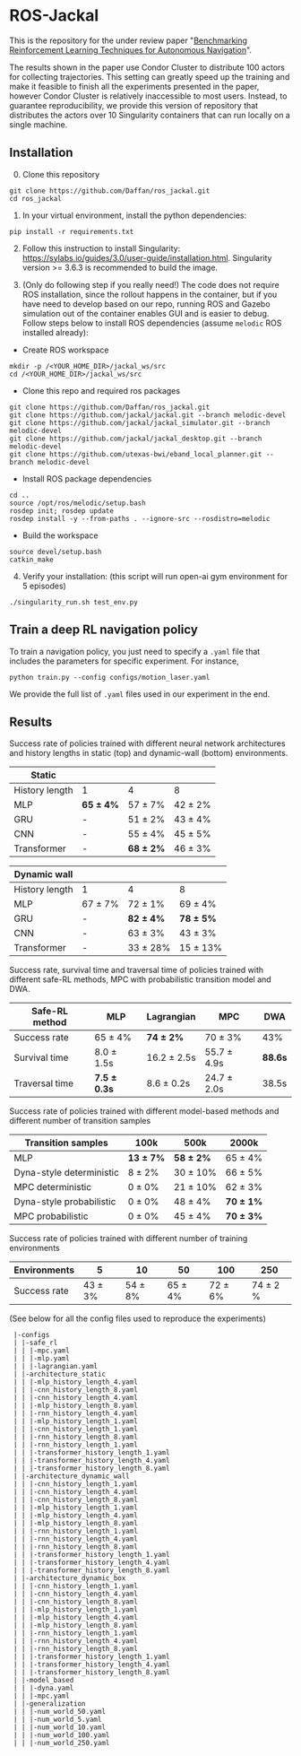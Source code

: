 # ROS-Jackal
This is the repository for the under review paper "[Benchmarking Reinforcement Learning Techniques for Autonomous Navigation]()".

The results shown in the paper use Condor Cluster to distribute 100 actors for collecting trajectories. This setting can greatly speed up the training and make it feasible to finish all the experiments presented in the paper, however Condor Cluster is relatively inaccessible to most users. Instead, to guarantee reproducibility, we provide this version of repository that distributes the actors over 10 Singularity containers that can run locally on a single machine.

## Installation
0. Clone this repository
```
git clone https://github.com/Daffan/ros_jackal.git
cd ros_jackal
```

1. In your virtual environment, install the python dependencies:
```
pip install -r requirements.txt
```

2. Follow this instruction to install Singularity: https://sylabs.io/guides/3.0/user-guide/installation.html. Singularity version >= 3.6.3 is recommended to build the image.

3. (Only do following step if you really need!) The code does not require ROS installation, since the rollout happens in the container, but if you have need to develop based on our repo, running ROS and Gazebo simulation out of the container enables GUI and is easier to debug. Follow steps below to install ROS dependencies (assume `melodic` ROS installed already):

* Create ROS workspace
```
mkdir -p /<YOUR_HOME_DIR>/jackal_ws/src
cd /<YOUR_HOME_DIR>/jackal_ws/src
```

* Clone this repo and required ros packages
```
git clone https://github.com/Daffan/ros_jackal.git
git clone https://github.com/jackal/jackal.git --branch melodic-devel
git clone https://github.com/jackal/jackal_simulator.git --branch melodic-devel
git clone https://github.com/jackal/jackal_desktop.git --branch melodic-devel
git clone https://github.com/utexas-bwi/eband_local_planner.git --branch melodic-devel
```

* Install ROS package dependencies
```
cd ..
source /opt/ros/melodic/setup.bash
rosdep init; rosdep update
rosdep install -y --from-paths . --ignore-src --rosdistro=melodic
```

* Build the workspace
```
source devel/setup.bash
catkin_make
```

4. Verify your installation: (this script will run open-ai gym environment for 5 episodes)
```
./singularity_run.sh test_env.py
```

## Train a deep RL navigation policy
To train a navigation policy, you just need to specify a ```.yaml``` file that includes the parameters for specific experiment. For instance,
```
python train.py --config configs/motion_laser.yaml
```
We provide the full list of ```.yaml``` files used in our experiment in the end.

## Results
Success rate of policies trained with different neural network architectures and history lengths in static (top) and dynamic-wall (bottom) environments.


| **Static**     |                           |                           |              |
|----------------|---------------------------|---------------------------|--------------|
| History length | 1                         | 4                         | 8            |
| MLP            | **65 ± 4\%**              | 57 ± 7\%                  | 42 ± 2\%     |
| GRU            | -                         | 51 ± 2\%                  | 43 ± 4\%     |
| CNN            | -                         | 55 ± 4\%                  | 45 ± 5\%     |
| Transformer    | -                         | **68 ± 2\%**              | 46 ± 3\%     |

| **Dynamic wall** |              |                           |                           |
|------------------|--------------|---------------------------|---------------------------|
| History length   | 1            | 4                         | 8                         |
| MLP              | 67 ± 7\%     | 72 ± 1\%                  | 69 ± 4\%                  |
| GRU              | -            | **82 ± 4\%**              | **78 ± 5\%**              |
| CNN              | -            | 63 ± 3\%                  | 43 ± 3\%                  |
| Transformer      | -            | 33 ± 28\%                 | 15 ± 13\%                 |

Success rate, survival time and traversal time of policies trained with different safe-RL methods, MPC with probabilistic transition model and DWA.

| **Safe-RL method** | **MLP**                     | **Lagrangian**            | **MPC**         | **DWA**              |
|--------------------|-----------------------------|---------------------------|-----------------|----------------------|
| Success rate       | 65 ± 4\%                    | **74 ± 2\%**              | 70 ± 3\%        | 43\%                 |
| Survival time      | 8.0 ± 1.5s                  | 16.2 ± 2.5s               | 55.7 ± 4.9s     | **88.6s**            |
| Traversal time     | **7.5 ± 0.3s**              | 8.6 ± 0.2s                | 24.7 ± 2.0s     | 38.5s                |

Success rate of policies trained with different model-based methods and different number of transition samples

| **Transition samples**   | **100k**                  | **500k**                  | **2000k**                 |
|--------------------------|---------------------------|---------------------------|---------------------------|
| MLP                      | **13 ± 7\%**              | **58 ± 2\%**              | 65 ± 4\%                  |
| Dyna-style deterministic | 8 ± 2\%                   | 30 ± 10\%                 | 66 ± 5\%                  |
| MPC deterministic        | 0 ± 0\%                   | 21 ± 10\%                 | 62 ± 3\%                  |
| Dyna-style probabilistic | 0 ± 0\%                   | 48 ± 4\%                  | **70 ± 1\%**              |
| MPC probabilistic        | 0 ± 0\%                   | 45 ± 4\%                  | **70 ± 3\%**              |

Success rate of policies trained with different number of training environments

| **Environments** | **5**        | **10**       | **50**       | **100**      | **250**       |
|------------------|--------------|--------------|--------------|--------------|---------------|
| Success rate     | 43 ± 3\%     | 54 ± 8\%     | 65 ± 4\%     | 72 ± 6\%     | 74 ± 2 \%     |


(See below for all the config files used to reproduce the experiments)
```
 |-configs
 | |-safe_rl
 | | |-mpc.yaml
 | | |-mlp.yaml
 | | |-lagrangian.yaml
 | |-architecture_static
 | | |-mlp_history_length_4.yaml
 | | |-cnn_history_length_8.yaml
 | | |-cnn_history_length_4.yaml
 | | |-mlp_history_length_8.yaml
 | | |-rnn_history_length_4.yaml
 | | |-mlp_history_length_1.yaml
 | | |-cnn_history_length_1.yaml
 | | |-rnn_history_length_8.yaml
 | | |-rnn_history_length_1.yaml
 | | |-transformer_history_length_1.yaml
 | | |-transformer_history_length_4.yaml
 | | |-transformer_history_length_8.yaml
 | |-architecture_dynamic_wall
 | | |-cnn_history_length_1.yaml
 | | |-cnn_history_length_4.yaml
 | | |-cnn_history_length_8.yaml
 | | |-mlp_history_length_1.yaml
 | | |-mlp_history_length_4.yaml
 | | |-mlp_history_length_8.yaml
 | | |-rnn_history_length_1.yaml
 | | |-rnn_history_length_4.yaml
 | | |-rnn_history_length_8.yaml
 | | |-transformer_history_length_1.yaml
 | | |-transformer_history_length_4.yaml
 | | |-transformer_history_length_8.yaml
 | |-architecture_dynamic_box
 | | |-cnn_history_length_1.yaml
 | | |-cnn_history_length_4.yaml
 | | |-cnn_history_length_8.yaml
 | | |-mlp_history_length_1.yaml
 | | |-mlp_history_length_4.yaml
 | | |-mlp_history_length_8.yaml
 | | |-rnn_history_length_1.yaml
 | | |-rnn_history_length_4.yaml
 | | |-rnn_history_length_8.yaml
 | | |-transformer_history_length_1.yaml
 | | |-transformer_history_length_4.yaml
 | | |-transformer_history_length_8.yaml
 | |-model_based
 | | |-dyna.yaml
 | | |-mpc.yaml
 | |-generalization
 | | |-num_world_50.yaml
 | | |-num_world_5.yaml
 | | |-num_world_10.yaml
 | | |-num_world_100.yaml
 | | |-num_world_250.yaml
```
